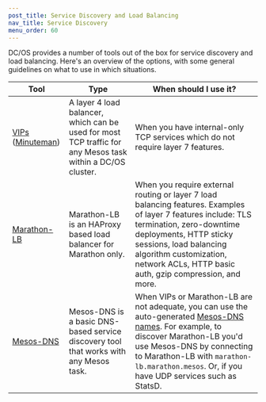 ```yaml
---
post_title: Service Discovery and Load Balancing
nav_title: Service Discovery
menu_order: 60 
---
```


DC/OS provides a number of tools out of the box for service discovery and load balancing. Here's an overview of the options, with some general guidelines on what to use in which situations.

| Tool | Type | When should I use it? |
|----------------------------|-------------------------------------------------------------------------------------------------------------------------|-----------------------------------------------------------------------------------------------------------------------------------------------------------------------------------------------------------------------------------------------------|
| [VIPs][1] ([Minuteman][2]) | A layer 4 load balancer, which can be used for most TCP traffic for any Mesos task within a DC/OS cluster. | When you have internal-only TCP services which do not require layer 7 features. |
| [Marathon-LB][3] | Marathon-LB is an HAProxy based load balancer for Marathon only. | When you require external routing or layer 7 load balancing features. Examples of layer 7 features include: TLS termination, zero-downtime deployments, HTTP sticky sessions, load balancing algorithm customization, network ACLs, HTTP basic auth, gzip compression, and more. |
| [Mesos-DNS][4] | Mesos-DNS is a basic DNS-based service discovery tool that works with any Mesos task. | When VIPs or Marathon-LB are not adequate, you can use the auto-generated [Mesos-DNS names][5]. For example, to discover Marathon-LB you'd use Mesos-DNS by connecting to Marathon-LB with `marathon-lb.marathon.mesos`. Or, if you have UDP services such as StatsD. |

[1]: /docs/1.9/usage/service-discovery/load-balancing-vips/virtual-ip-addresses/
[2]: /docs/1.9/usage/service-discovery/load-balancing-vips/
[3]: /docs/1.9/usage/service-discovery/marathon-lb/
[4]: /docs/1.9/usage/service-discovery/mesos-dns/
[5]: /docs/1.9/usage/service-discovery/dns-naming/
